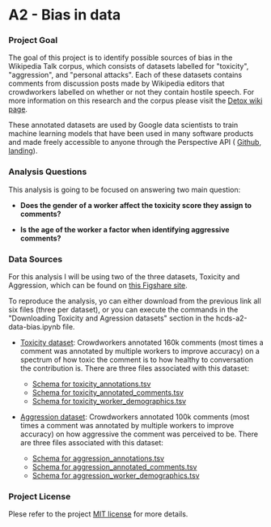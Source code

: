 # A2 - Bias in data

### Project Goal
The goal of this project is to identify possible sources of bias in the Wikipedia Talk corpus, which consists of datasets labelled for "toxicity", "aggression", and "personal attacks". Each of these datasets contains comments from discussion posts made by Wikipedia editors that crowdworkers labelled on whether or not they contain hostile speech. For more information on this research and the corpus please visit the [Detox wiki page](https://meta.wikimedia.org/wiki/Research:Detox).

These annotated datasets are used by Google data scientists to train machine learning models that have been used in many software products and made freely accessible to anyone through the Perspective API ( [Github](https://meta.wikimedia.org/wiki/Research:Detox), [landing](https://www.perspectiveapi.com/#/)). 

### Analysis Questions
This analysis is going to be focused on answering two main question:

* **Does the gender of a worker affect the toxicity score they assign to comments?**

* **Is the age of the worker a factor when identifying aggressive comments?**


### Data Sources

For this analysis I will be using two of the three datasets, Toxicity and Aggression, which can be found on [this Figshare site](https://figshare.com/projects/Wikipedia_Talk/16731).

To reproduce the analysis, yo can either download from the previous link all six files (three per dataset), or you can execute the commands in the "Downloading Toxicity and Agression datasets" section in the hcds-a2-data-bias.ipynb file.

* [Toxicity dataset](https://meta.wikimedia.org/wiki/Research:Detox/Data_Release#Toxicity): Crowdworkers annotated 160k comments (most times a comment was annotated by multiple workers to improve accuracy) on a spectrum of how toxic the comment is to how healthy to conversation the contribution is. There are three files associated with this dataset:
    * [Schema for toxicity_annotations.tsv](https://meta.wikimedia.org/wiki/Research:Detox/Data_Release#Schema_for_toxicity_annotations.tsv)
    * [Schema for toxicity_annotated_comments.tsv](https://meta.wikimedia.org/wiki/Research:Detox/Data_Release#Schema_for_{attack/aggression/toxicity}_annotated_comments.tsv)
    * [Schema for toxicity_worker_demographics.tsv](https://meta.wikimedia.org/wiki/Research:Detox/Data_Release#Schema_for_{attack/aggression/toxicity}_worker_demographics.tsv)  

* [Aggression dataset](https://meta.wikimedia.org/wiki/Research:Detox/Data_Release#Aggression): Crowdworkers annotated 100k comments (most times a comment was annotated by multiple workers to improve accuracy) on how aggressive the comment was perceived to be. There are three files associated with this dataset:
    * [Schema for aggression_annotations.tsv](https://meta.wikimedia.org/wiki/Research:Detox/Data_Release#Schema_for_aggression_annotations.tsv)
    * [Schema for aggression_annotated_comments.tsv](https://meta.wikimedia.org/wiki/Research:Detox/Data_Release#Schema_for_{attack/aggression/toxicity}_annotated_comments.tsv)
    * [Schema for aggression_worker_demographics.tsv](https://meta.wikimedia.org/wiki/Research:Detox/Data_Release#Schema_for_{attack/aggression/toxicity}_worker_demographics.tsv)


### Project License

Plese refer to the project [MIT license](LICENSE) for more details.


